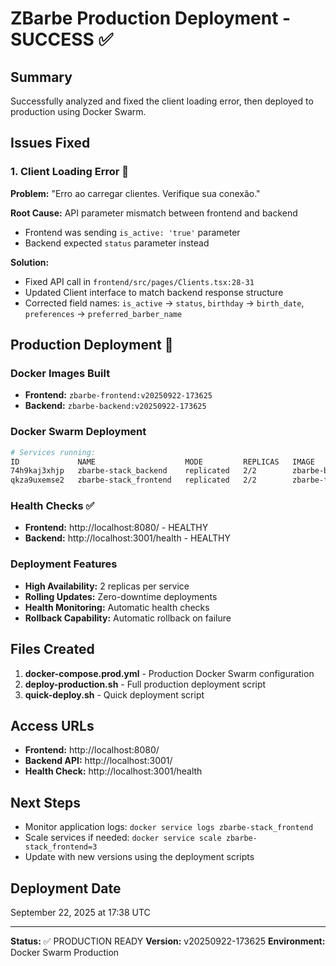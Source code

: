 # ZBarbe Production Deployment - SUCCESS ✅

## Summary
Successfully analyzed and fixed the client loading error, then deployed to production using Docker Swarm.

## Issues Fixed

### 1. Client Loading Error 🔧
**Problem:** "Erro ao carregar clientes. Verifique sua conexão."

**Root Cause:** API parameter mismatch between frontend and backend
- Frontend was sending `is_active: 'true'` parameter
- Backend expected `status` parameter instead

**Solution:**
- Fixed API call in `frontend/src/pages/Clients.tsx:28-31`
- Updated Client interface to match backend response structure
- Corrected field names: `is_active` → `status`, `birthday` → `birth_date`, `preferences` → `preferred_barber_name`

## Production Deployment 🚀

### Docker Images Built
- **Frontend:** `zbarbe-frontend:v20250922-173625`
- **Backend:** `zbarbe-backend:v20250922-173625`

### Docker Swarm Deployment
```bash
# Services running:
ID             NAME                    MODE         REPLICAS   IMAGE                              PORTS
74h9kaj3xhjp   zbarbe-stack_backend    replicated   2/2        zbarbe-backend:v20250922-173625    *:3001->3001/tcp
qkza9uxemse2   zbarbe-stack_frontend   replicated   2/2        zbarbe-frontend:v20250922-173625   *:8080->80/tcp
```

### Health Checks ✅
- **Frontend:** http://localhost:8080/ - HEALTHY
- **Backend:** http://localhost:3001/health - HEALTHY

### Deployment Features
- **High Availability:** 2 replicas per service
- **Rolling Updates:** Zero-downtime deployments
- **Health Monitoring:** Automatic health checks
- **Rollback Capability:** Automatic rollback on failure

## Files Created

1. **docker-compose.prod.yml** - Production Docker Swarm configuration
2. **deploy-production.sh** - Full production deployment script
3. **quick-deploy.sh** - Quick deployment script

## Access URLs
- **Frontend:** http://localhost:8080/
- **Backend API:** http://localhost:3001/
- **Health Check:** http://localhost:3001/health

## Next Steps
- Monitor application logs: `docker service logs zbarbe-stack_frontend`
- Scale services if needed: `docker service scale zbarbe-stack_frontend=3`
- Update with new versions using the deployment scripts

## Deployment Date
September 22, 2025 at 17:38 UTC

---
**Status:** ✅ PRODUCTION READY
**Version:** v20250922-173625
**Environment:** Docker Swarm Production